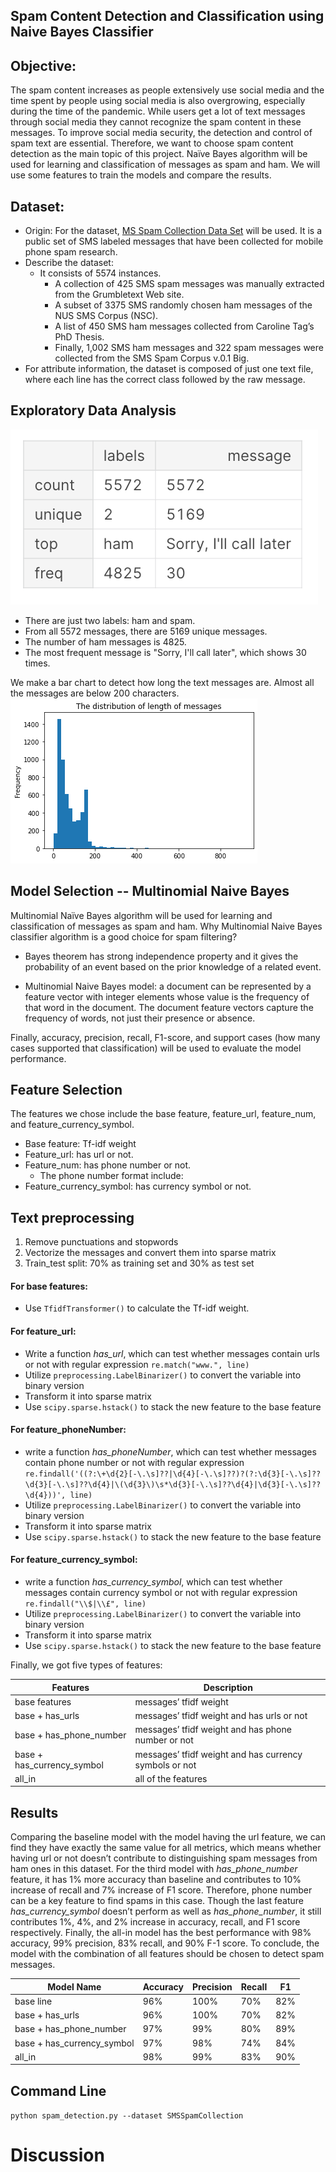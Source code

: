 Spam Content Detection and Classification using Naive Bayes Classifier
---------------------------------------------------
## Objective:
The spam content increases as people extensively use social media and the time spent by people using social media is also overgrowing, especially during the time of the pandemic. While users get a lot of text messages through social media they cannot recognize the spam content in these messages. To improve social media security, the detection and control of spam text are essential. Therefore, we want to choose spam content detection as the main topic of this project. Naïve Bayes algorithm will be used for learning and classification of messages as spam and ham. We will use some features to train the models and compare the results.

## Dataset:
* Origin: For the dataset, [MS Spam Collection Data Set](https://archive.ics.uci.edu/ml/datasets/sms+spam+collection) will be used. It is a public set of SMS labeled messages that have been collected for mobile phone spam research. 
* Describe the dataset: 
  * It consists of 5574 instances. 
    * A collection of 425 SMS spam messages was manually extracted from the Grumbletext Web site. 
    * A subset of 3375 SMS randomly chosen ham messages of the NUS SMS Corpus (NSC). 
    * A list of 450 SMS ham messages collected from Caroline Tag’s PhD Thesis. 
    * Finally, 1,002 SMS ham messages and 322 spam messages were collected from the SMS Spam Corpus v.0.1 Big. 
* For attribute information, the dataset is composed of just one text file, where each line has the correct class followed by the raw message.

## Exploratory Data Analysis

![image](https://github.com/yingliu1206/spam_detection/blob/main/plots/data_description_1.png)
* There are just two labels: ham and spam.
* From all 5572 messages, there are 5169 unique messages.
* The number of ham messages is 4825.
* The most frequent message is "Sorry, I'll call later", which shows 30 times.

We make a bar chart to detect how long the text messages are. Almost all the messages are below 200 characters.
![image](https://github.com/yingliu1206/spam_detection/blob/main/plots/data_description_2.png)


## Model Selection -- Multinomial Naive Bayes
Multinomial Naïve Bayes algorithm will be used for learning and classification of messages as spam and ham. 
Why Multinomial Naive Bayes classifier algorithm is a good choice for spam filtering?

* Bayes theorem has strong independence property and it gives the probability of an event based on the prior knowledge of a related event. 

* Multinomial  Naive Bayes model: a document can be represented by a feature vector with integer elements whose value is the frequency of that word in the document.  The document feature vectors capture the frequency of words, not just their presence or absence. 


Finally, accuracy, precision, recall, F1-score, and support cases (how many cases supported that classification) will be used to evaluate the model performance.

## Feature Selection
The features we chose include the base feature, feature_url, feature_num, and feature_currency_symbol.
* Base feature: Tf-idf weight 
* Feature_url: has url or not.
* Feature_num: has phone number or not. 
  * The phone number format include:
* Feature_currency_symbol: has currency symbol or not.


## Text preprocessing
1) Remove punctuations and stopwords
2) Vectorize the messages and convert them into sparse matrix
3) Train_test split: 70% as training set and 30% as test set

#### For base features:

* Use `TfidfTransformer()` to calculate the Tf-idf weight.

#### For feature_url:

* Write a function _has_url_, which can test whether messages contain urls or not with regular expression `re.match("www.", line)`
* Utilize `preprocessing.LabelBinarizer()` to convert the variable into binary version 
* Transform it into sparse matrix
* Use `scipy.sparse.hstack()` to stack the new feature to the base feature

#### For feature_phoneNumber:

* write a function _has_phoneNumber_, which can test whether messages contain phone number or not with regular expression `re.findall('((?:\+\d{2}[-\.\s]??|\d{4}[-\.\s]??)?(?:\d{3}[-\.\s]??\d{3}[-\.\s]??\d{4}|\(\d{3}\)\s*\d{3}[-\.\s]??\d{4}|\d{3}[-\.\s]??\d{4}))', line)`
* Utilize `preprocessing.LabelBinarizer()` to convert the variable into binary version 
* Transform it into sparse matrix
* Use `scipy.sparse.hstack()` to stack the new feature to the base feature

#### For feature_currency_symbol:
* write a function _has_currency_symbol_, which can test whether messages contain currency symbol or not with regular expression `re.findall("\\$|\\£", line)`
* Utilize `preprocessing.LabelBinarizer()` to convert the variable into binary version 
* Transform it into sparse matrix
* Use `scipy.sparse.hstack()` to stack the new feature to the base feature

Finally, we got five types of features:

| Features      | Description |
|---------------|-------------|
| base features |messages’ tfidf weight             |
| base + has_urls              |  messages’ tfidf weight and has urls or not           |
|base + has_phone_number               | messages’ tfidf weight and has phone number or not            |
|base + has_currency_symbol               | messages’ tfidf weight and has currency symbols or not         |
|   all_in                                      |    all of the features            |

## Results

Comparing the baseline model with the model having the url feature, we can find they have exactly the same value for all metrics, which means whether having url or not doesn’t contribute to distinguishing spam messages from ham ones in this dataset. For the third model with _has_phone_number_ feature, it has 1% more accuracy than baseline and contributes to 10% increase of recall and 7% increase of F1 score. Therefore, phone number can be a key feature to find spams in this case. Though the last feature _has_currency_symbol_ doesn’t perform as well as _has_phone_number_, it still contributes 1%, 4%, and 2% increase in accuracy, recall, and F1 score respectively. Finally, the all-in model has the best performance with 98% accuracy, 99% precision, 83% recall, and 90% F-1 score. To conclude, the model with the combination of all features should be chosen to detect spam messages.

| Model Name | Accuracy | Precision | Recall | F1  |
|------------|----------|-----------|--------|-----|
| base line  | 96%      | 100%      | 70%    | 82% |
| base + has_urls       | 96%      | 100%      | 70%    | 82% |
| base + has_phone_number    | 97%      | 99%       | 80%    | 89% |
| base + has_currency_symbol | 97%      | 98%       | 74%    | 84% |
| all_in        | 98%      | 99%       | 83%    | 90% |


## Command Line

`python spam_detection.py --dataset SMSSpamCollection`


# Discussion


